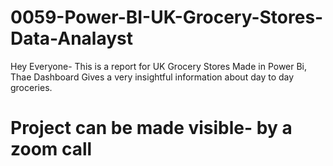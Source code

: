 # 0059-Power-BI-UK-Grocery-Stores-Data-Analayst

Hey Everyone- This is a report for UK Grocery Stores Made in Power Bi, Thae Dashboard Gives a very insightful information about day to day groceries.

# Project can be made visible- by a zoom call
